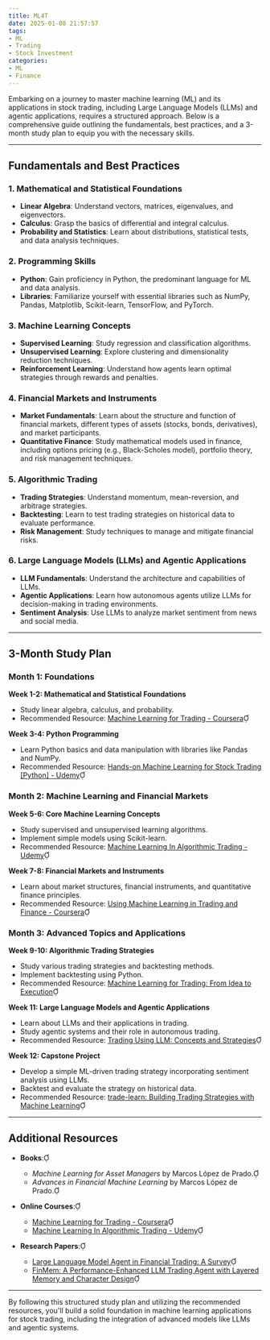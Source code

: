 ```yaml
---
title: ML4T
date: 2025-01-08 21:57:57
tags:
- ML
- Trading
- Stock Investment
categories:
- ML
- Finance
---
```


Embarking on a journey to master machine learning (ML) and its applications in stock trading, including Large Language Models (LLMs) and agentic applications, requires a structured approach. Below is a comprehensive guide outlining the fundamentals, best practices, and a 3-month study plan to equip you with the necessary skills.

---

## **Fundamentals and Best Practices**

### **1. Mathematical and Statistical Foundations**

- **Linear Algebra**: Understand vectors, matrices, eigenvalues, and eigenvectors.
- **Calculus**: Grasp the basics of differential and integral calculus.
- **Probability and Statistics**: Learn about distributions, statistical tests, and data analysis techniques.

### **2. Programming Skills**

- **Python**: Gain proficiency in Python, the predominant language for ML and data analysis.
- **Libraries**: Familiarize yourself with essential libraries such as NumPy, Pandas, Matplotlib, Scikit-learn, TensorFlow, and PyTorch.

### **3. Machine Learning Concepts**

- **Supervised Learning**: Study regression and classification algorithms.
- **Unsupervised Learning**: Explore clustering and dimensionality reduction techniques.
- **Reinforcement Learning**: Understand how agents learn optimal strategies through rewards and penalties.

### **4. Financial Markets and Instruments**

- **Market Fundamentals**: Learn about the structure and function of financial markets, different types of assets (stocks, bonds, derivatives), and market participants.
- **Quantitative Finance**: Study mathematical models used in finance, including options pricing (e.g., Black-Scholes model), portfolio theory, and risk management techniques.

### **5. Algorithmic Trading**

- **Trading Strategies**: Understand momentum, mean-reversion, and arbitrage strategies.
- **Backtesting**: Learn to test trading strategies on historical data to evaluate performance.
- **Risk Management**: Study techniques to manage and mitigate financial risks.

### **6. Large Language Models (LLMs) and Agentic Applications**

- **LLM Fundamentals**: Understand the architecture and capabilities of LLMs.
- **Agentic Applications**: Learn how autonomous agents utilize LLMs for decision-making in trading environments.
- **Sentiment Analysis**: Use LLMs to analyze market sentiment from news and social media.

---

## **3-Month Study Plan**

### **Month 1: Foundations**

**Week 1-2: Mathematical and Statistical Foundations**

- Study linear algebra, calculus, and probability.
- Recommended Resource: [Machine Learning for Trading - Coursera](https://www.coursera.org/specializations/machine-learning-trading)

**Week 3-4: Python Programming**

- Learn Python basics and data manipulation with libraries like Pandas and NumPy.
- Recommended Resource: [Hands-on Machine Learning for Stock Trading [Python] - Udemy](https://www.udemy.com/course/machine-learning-for-stock-trading-python/)

### **Month 2: Machine Learning and Financial Markets**

**Week 5-6: Core Machine Learning Concepts**

- Study supervised and unsupervised learning algorithms.
- Implement simple models using Scikit-learn.
- Recommended Resource: [Machine Learning In Algorithmic Trading - Udemy](https://www.udemy.com/course/machine-learning-in-algorithmic-trading/)

**Week 7-8: Financial Markets and Instruments**

- Learn about market structures, financial instruments, and quantitative finance principles.
- Recommended Resource: [Using Machine Learning in Trading and Finance - Coursera](https://www.coursera.org/learn/machine-learning-trading-finance)

### **Month 3: Advanced Topics and Applications**

**Week 9-10: Algorithmic Trading Strategies**

- Study various trading strategies and backtesting methods.
- Implement backtesting using Python.
- Recommended Resource: [Machine Learning for Trading: From Idea to Execution](https://stefan-jansen.github.io/machine-learning-for-trading/01_machine_learning_for_trading/)

**Week 11: Large Language Models and Agentic Applications**

- Learn about LLMs and their applications in trading.
- Study agentic systems and their role in autonomous trading.
- Recommended Resource: [Trading Using LLM: Concepts and Strategies](https://quantra.quantinsti.com/course/llm-trading-strategies)

**Week 12: Capstone Project**

- Develop a simple ML-driven trading strategy incorporating sentiment analysis using LLMs.
- Backtest and evaluate the strategy on historical data.
- Recommended Resource: [trade-learn: Building Trading Strategies with Machine Learning](https://github.com/MuuYesen/trade-learn)

---

## **Additional Resources**

- **Books**:
  
  - *Machine Learning for Asset Managers* by Marcos López de Prado.
  - *Advances in Financial Machine Learning* by Marcos López de Prado.

- **Online Courses**:
  
  - [Machine Learning for Trading - Coursera](https://www.coursera.org/specializations/machine-learning-trading)
  - [Machine Learning In Algorithmic Trading - Udemy](https://www.udemy.com/course/machine-learning-in-algorithmic-trading/)

- **Research Papers**:
  
  - [Large Language Model Agent in Financial Trading: A Survey](https://arxiv.org/abs/2408.06361)
  - [FinMem: A Performance-Enhanced LLM Trading Agent with Layered Memory and Character Design](https://arxiv.org/abs/2311.13743)

---

By following this structured study plan and utilizing the recommended resources, you'll build a solid foundation in machine learning applications for stock trading, including the integration of advanced models like LLMs and agentic systems.
